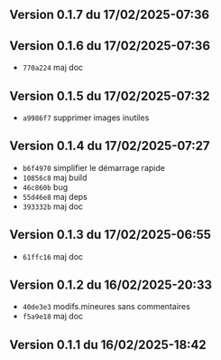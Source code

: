 ## Version 0.1.7 du 17/02/2025-07:36

## Version 0.1.6 du 17/02/2025-07:36

* `770a224` maj doc

## Version 0.1.5 du 17/02/2025-07:32

* `a9986f7` supprimer images inutiles

## Version 0.1.4 du 17/02/2025-07:27

* `b6f4970` simplifier le démarrage rapide
* `10856c8` maj build
* `46c860b` bug
* `55d46e8` maj deps
* `393332b` maj doc

## Version 0.1.3 du 17/02/2025-06:55

* `61ffc16` maj doc

## Version 0.1.2 du 16/02/2025-20:33

* `40de3e3` modifs.mineures sans commentaires
* `f5a9e18` maj doc

## Version 0.1.1 du 16/02/2025-18:42

